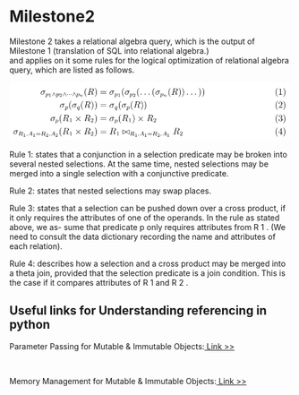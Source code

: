 # Milestone2
Milestone 2 takes a relational algebra query, which is the output of Milestone 1 
(translation of SQL into relational algebra.) <br> and applies on it some rules for the logical 
optimization of relational algebra query, which are listed as follows.<br>


![ScreenShot](https://github.com/KacemHamza97/Milestone2/blob/main/images/optimization_rules.png)

Rule 1: states that a conjunction in a selection predicate may be broken into several
nested selections. At the same time, nested selections may be merged into a single
selection with a conjunctive predicate. <br>

Rule 2: states that nested selections may swap places. <br>

Rule 3: states that a selection can be pushed down over a cross product, if it only
requires the attributes of one of the operands. In the rule as stated above, we as-
sume that predicate p only requires attributes from R 1 . (We need to consult the data
dictionary recording the name and attributes of each relation). <br>

Rule 4: describes how a selection and a cross product may be merged into a theta
join, provided that the selection predicate is a join condition. This is the case if it
compares attributes of R 1 and R 2 . <br>


## Useful links for Understanding referencing in python
<p>Parameter Passing for Mutable & Immutable Objects:<a href="https://medium.com/@tyastropheus/tricky-python-ii-parameter-passing-for-mutable-immutable-objects-10e968cbda35"> Link >> </a>
</p>
<br>
<p>Memory Management for Mutable & Immutable Objects:<a href="https://medium.com/@tyastropheus/tricky-python-i-memory-management-for-mutable-immutable-objects-21507d1e5b95"> Link >> </a>
</p>
 
